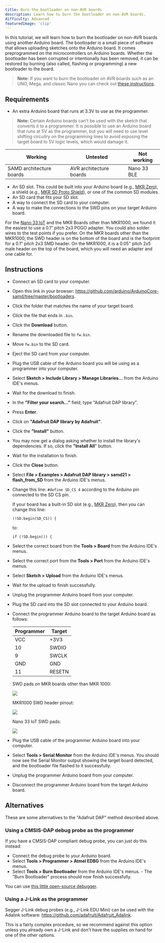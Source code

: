 ```yaml
---
title: Burn the bootloader on non-AVR boards
description: Learn how to burn the bootloader on non-AVR boards.
difficulty: Advanced
featuredImage: 'clip'
---
```


In this tutorial, we will learn how to burn the bootloader on non-AVR boards using another Arduino board. The bootloader is a small piece of software that allows uploading sketches onto the Arduino board. It comes preprogrammed on the microcontrollers on Arduino boards. Whether the bootloader has been corrupted or intentionally has been removed, it can be restored by burning (also called, flashing or programming) a new bootloader to the board.

>**Note:** If you want to burn the bootloader on AVR boards such as an UNO, Mega, and classic Nano you can check out [these instructions](https://support.arduino.cc/hc/en-us/articles/4841602539164-Burn-the-bootloader-on-UNO-Mega-and-classic-Nano-using-another-Arduino).

## Requirements
- An extra Arduino board that runs at 3.3V to use as the programmer.

>**Note:** Certain Arduino boards can't be used with the sketch that converts it to a programmer. It is possible to use an Arduino board that runs at 5V as the programmer, but you will need to use level shifting circuitry on the programming lines to avoid exposing the target board to 5V logic levels, which would damage it.

| Working | Untested | Not working |
| ----------- | ----------- |----------- |
| SAMD architecture boards | AVR architecture boards | Nano 33 BLE |

- An SD slot. This could be built into your Arduino board (e.g., [MKR Zero](https://store.arduino.cc/products/arduino-mkr-zero-i2s-bus-sd-for-sound-music-digital-audio-data?_gl=1%2A17dcyg9%2A_ga%2AMjEyMzQ2MjgwOC4xNjY1NjUyNTY3%2A_ga_NEXN8H46L5%2AMTY3MTYyNzMzMS4xNjEuMS4xNjcxNjI5ODA2LjAuMC4w)), a shield (e.g., [MKR SD Proto Shield](https://store.arduino.cc/products/mkr-sd-proto-shield?_gl=1%2A1xs1eol%2A_ga%2AMjEyMzQ2MjgwOC4xNjY1NjUyNTY3%2A_ga_NEXN8H46L5%2AMTY3MTYyNzMzMS4xNjEuMS4xNjcxNjMwMzgxLjAuMC4w)), or one of the common SD modules.
- An SD card that fits your SD slot.
- A way to connect the SD card to your computer.
- A way to make the connections to the SWD pins on your target Arduino board.

For the [Nano 33 IoT](https://store.arduino.cc/products/arduino-nano-33-iot?_gl=1%2A80ta1j%2A_ga%2AMjEyMzQ2MjgwOC4xNjY1NjUyNTY3%2A_ga_NEXN8H46L5%2AMTY3MTYyNzMzMS4xNjEuMS4xNjcxNjMwNDIwLjAuMC4w) and the MKR Boards other than MKR1000, we found it the easiest to use a 0.1" pitch 2x3 POGO adapter. You could also solder wires to the test points if you prefer. On the MKR boards other than the MKR1000, the SWD header is on the bottom of the board and is the footprint for a 0.1" pitch 2x3 SMD header. On the MKR1000, it is a 0.05" pitch 2x5 male header on the top of the board, which you will need an adapter and one cable for.

## Instructions
- Connect an SD card to your computer.
- Open this link in your browser: https://github.com/arduino/ArduinoCore-samd/tree/master/bootloaders.
- Click the folder that matches the name of your target board.
- Click the file that ends in ```.bin```.
- Click the **Download** button.
- Rename the downloaded file to ```fw.bin```.
- Move ```fw.bin``` to the SD card.
- Eject the SD card from your computer.
- Plug the USB cable of the Arduino board you will be using as a programmer into your computer.
- Select **Sketch > Include Library > Manage Libraries...** from the Arduino IDE's menus.
- Wait for the download to finish.
- In the **"Filter your search..."** field, type "Adafruit DAP library".
- Press **Enter**.
- Click on **"Adafruit DAP library by Adafruit"**.
- Click the **"Install"** button.
- You may now get a dialog asking whether to install the library's dependencies. If so, click the **"Install All**" button.
- Wait for the installation to finish.
- Click the **Close** button.
- Select **File > Examples > Adafruit DAP library > samd21 > flash_from_SD** from the Arduino IDE's menus.
- Change this line: ```#define SD_CS 4``` according to the Arduino pin connected to the SD CS pin. 

    If your board has a built-in SD slot (e.g., [MKR Zero](https://store.arduino.cc/products/arduino-mkr-zero-i2s-bus-sd-for-sound-music-digital-audio-data)), then you can change this line:

    ```
    (!SD.begin(SD_CS)) { 
    ```

    to:

    ```
    if (!SD.begin()) {
    ```

- Select the correct board from the **Tools > Board** from the Arduino IDE's menus.
- Select the correct port from the **Tools > Port** from the Arduino IDE's menus.
- Select **Sketch > Upload** from the Arduino IDE's menus.
- Wait for the upload to finish successfully.
- Unplug the programmer Arduino board from your computer.
- Plug the SD card into the SD slot connected to your Arduino board.
- Connect the programmer Arduino board to the target Arduino board as follows:

    | Programmer  | Target      |
    | ----------- | ----------- |
    | VCC         | +3V3        |
    | 10          | SWDIO       |
    | 9           | SWCLK       |
    | GND         | GND         |
    | 11          | RESETN      |

    SWD pads on MKR boards other than MKR 1000:

    ![](assets/SWDpadsMKR1000.png)

    MKR1000 SWD header pinout:

    ![](assets/SWDMKR1000header.png)

    Nano 33 IoT SWD pads:

    ![](assets/SWDpadsNano33IoT.png)

- Plug the USB cable of the programmer Arduino board into your computer.
- Select **Tools > Serial Monitor** from the Arduino IDE's menus. You should now see the Serial Monitor output showing the target board detected, and the bootloader file flashed to it successfully.
- Unplug the programmer Arduino board from your computer.
- Disconnect the programmer Arduino board from the target Arduino board.

## Alternatives
These are some alternatives to the "Adafruit DAP" method described above.

### Using a CMSIS-DAP debug probe as the programmer

If you have a CMSIS-DAP compliant debug probe, you can just do this instead:

- Connect the debug probe to your Arduino board.
- Select **Tools > Programmer > Atmel EDBG** from the Arduino IDE's menus.
- Select **Tools > Burn Bootloader** from the Arduino IDE's menus. - The "Burn Bootloader" process should now finish successfully.

You can use [this little open-source debugger](https://www.tindie.com/products/ataradov/cmsis-dap-compliant-swd-debugger/).

### Using a J-Link as the programmer

Segger J-Link debug probes (e.g., J-Link EDU Mini) can be used with the Adalink software:
https://github.com/adafruit/Adafruit_Adalink.

This is a fairly complex procedure, so we recommend against this option unless you already own a J-Link and don't have the supplies on hand for one of the other options.